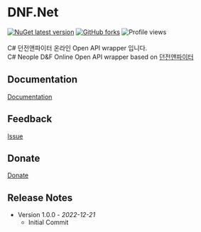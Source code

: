 # DNF.Net
[![NuGet latest version](https://badgen.net/nuget/v/DNF.Net/latest)](https://nuget.org/packages/DNF.Net)
[![GitHub forks](https://badgen.net/github/forks/dongbin300/DNF.Net/)](https://GitHub.com/dongbin300/DNF.Net/network/)
![Profile views](https://gpvc.arturio.dev/dongbin300)
<br/><br/>
C# 던전앤파이터 온라인 Open API wrapper 입니다.<br/>
C# Neople D&amp;F Online Open API wrapper based on [던전앤파이터](https://developers.neople.co.kr/contents/apiDocs/df)

## Documentation
[Documentation]()

## Feedback
[Issue](https://github.com/dongbin300/DNF.Net/issues)

## Donate
[Donate](https://www.buymeacoffee.com/psS4YtQ)

## Release Notes
- Version 1.0.0 - _2022-12-21_
  - Initial Commit
